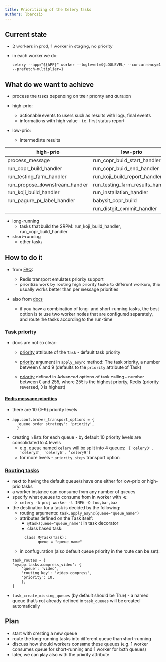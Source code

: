 ```yaml
---
title: Prioritizing of the Celery tasks
authors: lbarczio
---
```


## Current state

- 2 workers in prod, 1 worker in staging, no priority
- in each worker we do:

      celery --app="${APP}" worker --loglevel=${LOGLEVEL} --concurrency=1 --prefetch-multiplier=1

## What do we want to achieve

- process the tasks depending on their priority and duration

- high-prio:
  - actionable events to users such as results with logs, final events
  - informations with high value - i.e. first status report
- low-prio:
  - intermediate results

| high-prio                      | low-prio                         |
| ------------------------------ | -------------------------------- |
| process_message                | run_copr_build_start_handler     |
| run_copr_build_handler         | run_copr_build_end_handler       |
| run_testing_farm_handler       | run_koji_build_report_handler    |
| run_propose_downstream_handler | run_testing_farm_results_handler |
| run_koji_build_handler         | run_installation_handler         |
| run_pagure_pr_label_handler    | babysit_copr_build               |
|                                | run_distgit_commit_handler       |

- long-running
  - tasks that build the SRPM: run_koji_build_handler, run_copr_build_handler
- short-running:
  - other tasks

## How to do it

- from [FAQ](https://docs.celeryproject.org/en/master/faq.html#does-celery-support-task-priorities):

  - Redis transport emulates priority support
  - prioritize work by routing high priority tasks to different workers, this usually works better than per message priorities

- also from [docs](https://docs.celeryproject.org/en/stable/userguide/optimizing.html#prefetch-limits)
  - if you have a combination of long- and short-running tasks, the best option is to use two worker nodes that are
    configured separately, and route the tasks according to the run-time

### Task priority

- docs are not so clear:

  - [priority](https://docs.celeryproject.org/en/latest/reference/celery.app.task.html?highlight=celery.app.task#celery.app.task.Task.priority)
    attribute of the `Task` - default task priority
  - [priority](https://docs.celeryproject.org/en/stable/reference/celery.app.task.html?highlight=priority#celery.app.task.Task.apply_async)
    argument in `apply_async` method: The task priority, a number between 0 and 9 (defaults to the `priority` attribute of Task)

  - [priority](https://docs.celeryproject.org/en/latest/userguide/calling.html#advanced-options) defined in Advanced
    options of task calling - number between 0 and 255, where 255 is the highest priority, Redis (priority reversed, 0 is highest)

#### [Redis message priorities](https://docs.celeryproject.org/en/latest/userguide/routing.html#redis-message-priorities)

- there are 10 (0-9) priority levels
- ```
  app.conf.broker_transport_options = {
    'queue_order_strategy': 'priority',
    }
  ```
- creating `n` lists for each queue - by default 10 priority levels are consolidated to 4 levels
  - e.g. queue named `celery` will be split into 4 queues:
    ` ['celery0', 'celery3', 'celery6', 'celery9']`
  - for more levels - `priority_steps` transport option

### [Routing tasks](https://docs.celeryproject.org/en/latest/userguide/routing.html)

- next to having the default queue/s have one either for low-prio or high-prio tasks
- a worker instance can consume from any number of queues
- specify what queues to consume from in worker with `-Q`:
  - `celery -A proj worker -l INFO -Q foo,bar,baz`
- the destination for a task is decided by the following:
  - routing arguments:
    `task.apply_async(queue="queue_name")`
  - attributes defined on the Task itself:
    - `@task(queue="queue_name")` in task decorator
    - class based task:
    ```
      class MyTask(Task):
            queue = "queue_name"
    ```
  - in confuguration (also default queue priority in the route can be set):
  ```
  task_routes = {
  'myapp.tasks.compress_video': {
      'queue': 'video',
      'routing_key': 'video.compress',
      'priority': 10,
      },
  }
  ```
- `task_create_missing_queues` (by default should be True) - a named queue that’s not already defined in `task_queues`
  will be created automatically

## Plan

- start with creating a new queue
- route the long-running tasks into different queue than short-running
- discuss how should workers consume these queues (e.g. 1 worker consumes queue for short-running and 1 worker for both queues)
- later, we can play also with the priority attribute
